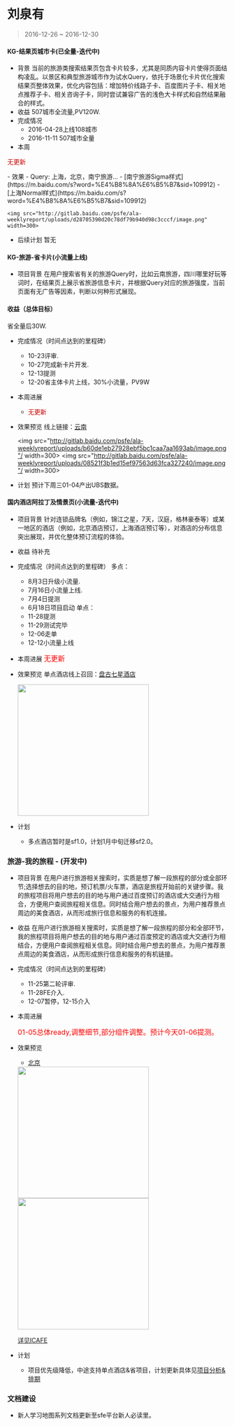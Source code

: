 # 刘泉有

> 2016-12-26 ~ 2016-12-30

#### KG-结果页城市卡(已全量-迭代中)
- 背景
当前的旅游类搜索结果页包含卡片较多，尤其是同质内容卡片使得页面结构凌乱。以景区和典型旅游城市作为试水Query，依托于场景化卡片优化搜索结果页整体效果，优化内容包括：增加特价线路子卡、百度图片子卡、相关地点推荐子卡、相关咨询子卡，同时尝试兼容广告的浅色大卡样式和自然结果融合的样式。
- 收益
507城市全流量,PV120W.
- 完成情况
	- 2016-04-28上线108城市
	- 2016-11-11 507城市全量
- 本周
<p style="color:#c00">无更新</p>
- 效果
	- Query: 上海，北京，南宁旅游...
	- [南宁旅游Sigma样式](https://m.baidu.com/s?word=%E4%B8%8A%E6%B5%B7&sid=109912)
	- [上海Normal样式](https://m.baidu.com/s?word=%E4%B8%8A%E6%B5%B7&sid=109912)
	
	<img src="http://gitlab.baidu.com/psfe/ala-weeklyreport/uploads/d28705390d20c78df79b940d98c3cccf/image.png" width=300>
- 后续计划
	暂无
 
#### KG-旅游-省卡片(小流量上线)
- 项目背景
在用户搜索省有关的旅游Query时，比如云南旅游，四川哪里好玩等词时，在结果页上展示省旅游信息卡片，并根据Query对应的旅游强度，当前页面有无广告等因素，判断以何种形式展现。
#### 收益（总体目标）
省全量后30W.
- 完成情况（时间点达到的里程碑）
	* 10-23评审.
	* 10-27完成新卡片开发.
	* 12-13提测
	* 12-20省主体卡片上线，30%小流量，PV9W
    
- 本周进展
	- <span style="color:#c00">无更新</span>
    
- 效果预览 
	线上链接：[云南](https://m.baidu.com/s?word=%E4%BA%91%E5%8D%97%E6%97%85%E6%B8%B8&sid=113983)
	
	<img src="http://gitlab.baidu.com/psfe/ala-weeklyreport/uploads/b60de1eb27928ebf5bc1caa7aa1693ab/image.png"/ width=300>
	<img src="http://gitlab.baidu.com/psfe/ala-weeklyreport/uploads/08521f3b1ed15ef97563d63fca327240/image.png"/ width=300>
	
- 计划
	预计下周三01-04产出UBS数据。

#### 国内酒店阿拉丁及情景页(小流量-迭代中)
- 项目背景
针对连锁品牌名（例如，锦江之星，7天，汉庭，格林豪泰等）或某一地区的酒店（例如，北京酒店预订，上海酒店预订等），对酒店的分布信息突出展现，并优化整体预订流程的体验。
- 收益
待补充
- 完成情况（时间点达到的里程碑）
    多点：
    * 8月3日升级小流量.
    * 7月16日小流量上线.
    * 7月4日提测
    * 6月18日项目启动
	单点：
	* 11-28提测
	* 11-29测试完毕
	* 12-06走单
	* 12-12小流量上线
- 本周进展
	<font color=#f00 size=3>无更新</font>
	
- 效果预览 
	单点酒店线上召回：[盘古七星酒店](https://m.baidu.com/ssid=ecafd1eeb2a9b7c6353138bb06/s?word=%E7%9B%98%E5%8F%A4%E4%B8%83%E6%98%9F%E9%85%92%E5%BA%97&sid=112142)
	
	<img src="http://gitlab.baidu.com/psfe/ala-weeklyreport/uploads/1757696bb3b6e7fc95f7e294cddd8bb2/image.png" width=300>
- 计划
	* 多点酒店暂时是sf1.0，计划1月中旬迁移sf2.0。
 
### 旅游-我的旅程 - (开发中)
- 项目背景
在用户进行旅游相关搜索时，实质是想了解一段旅程的部分或全部环节;选择想去的目的地，预订机票/火车票，酒店是旅程开始前的关键步骤。我的旅程项目将用户想去的目的地与用户通过百度预订的酒店或大交通行为相合，方便用户查阅旅程相关信息。同时结合用户想去的景点，为用户推荐景点周边的美食酒店，从而形成旅行信息和服务的有机连接。 	
- 收益
在用户进行旅游相关搜索时，实质是想了解一段旅程的部分和全部环节，我的旅程项目将用户想去的目的地与用户通过百度预定的酒店或大交通行为相结合，方便用户查阅旅程相关信息。同时结合用户想去的景点，为用户推荐景点周边的美食酒店，从而形成旅行信息和服务的有机链接。
- 完成情况（时间点达到的里程碑） 
	* 11-25第二轮评审.
    * 11-28FE介入.
	* 12-07暂停，12-15介入
- 本周进展

	<font color=#f00 size=3>01-05总体ready,调整细节,部分组件调整。预计今天01-06提测。</font>
 
- 效果预览
	* [北京](http://cp01-ala-fe-plat-1.epc.baidu.com:8003/sf?openapi=1&dspName=iphone&from_sf=1&pd=city&resource_id=4336&ms=1&word=%E5%8C%97%E4%BA%AC&hide=1&apitn=tangram&top=%7B%22sfhs%22%3A2%7D&ext=%7B%22sf_tab_name%22%3A%22%E6%99%AF%E7%82%B9%22%7D&frsrcid=32228&frorder=2)
	
	<img src="http://gitlab.baidu.com/psfe/ala-weeklyreport/uploads/49da17b0af848941f45a3516d304bfe5/image.png" width=300>
	<img src="http://gitlab.baidu.com/psfe/ala-weeklyreport/uploads/c63fb8354847fd03a7af75bf457b7918/image.png" width=300>
	
	[详见ICAFE](http://newicafe.baidu.com/issue/1496992-5/show?from=page)

- 计划
	- 项目优先级降低，中途支持单点酒店&省项目，计划更新具体见[项目分析&排期](http://wiki.baidu.com/pages/viewpage.action?pageId=257328897)

### 文档建设

- 新人学习地图系列文档更新至sfe平台新人必读里。